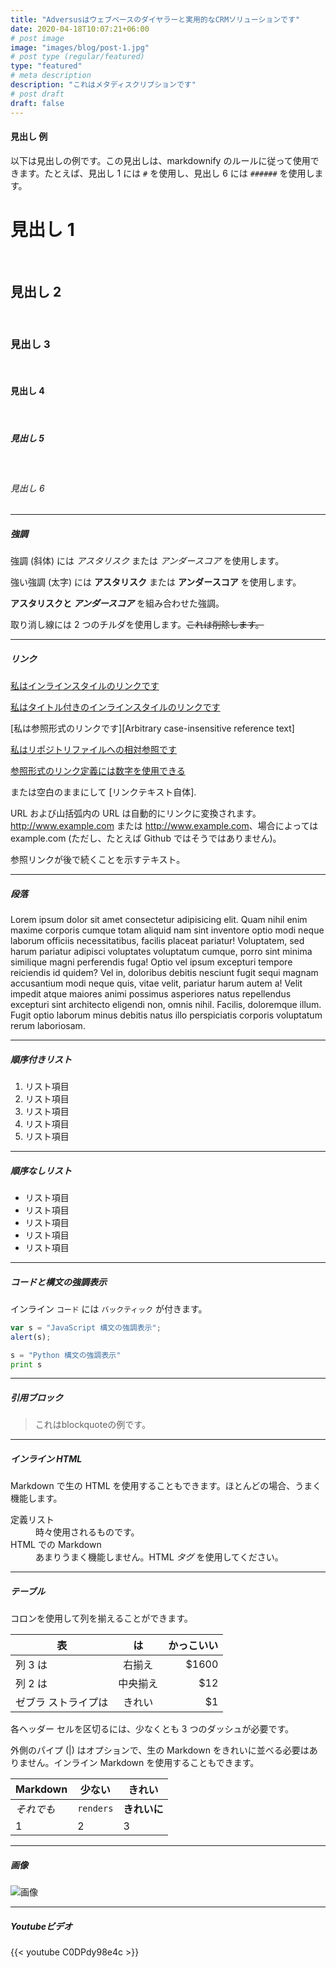 ```yaml
---
title: "Adversusはウェブベースのダイヤラーと実用的なCRMソリューションです"
date: 2020-04-18T10:07:21+06:00
# post image
image: "images/blog/post-1.jpg"
# post type (regular/featured)
type: "featured"
# meta description
description: "これはメタディスクリプションです"
# post draft
draft: false
---
```



#### 見出し 例

以下は見出しの例です。この見出しは、markdownify のルールに従って使用できます。たとえば、見出し 1 には `#` を使用し、見出し 6 には `######` を使用します。

# 見出し 1 
<br>

## 見出し 2 

<br>

### 見出し 3 

<br>

#### 見出し 4 

<br>

##### 見出し 5 

<br>

###### 見出し 6


<hr>

##### 強調

強調 (斜体) には *アスタリスク* または _アンダースコア_ を使用します。

強い強調 (太字) には **アスタリスク** または __アンダースコア__ を使用します。

**アスタリスクと _アンダースコア_** を組み合わせた強調。

取り消し線には 2 つのチルダを使用します。~~これは削除します。~~

<hr>

##### リンク
[私はインラインスタイルのリンクです](https://www.google.com)

[私はタイトル付きのインラインスタイルのリンクです](https://www.google.com "Google's Homepage")

[私は参照形式のリンクです][Arbitrary case-insensitive reference text]

[私はリポジトリファイルへの相対参照です](../blob/master/LICENSE)

[参照形式のリンク定義には数字を使用できる][1]

または空白のままにして [リンクテキスト自体].

URL および山括弧内の URL は自動的にリンクに変換されます。
http://www.example.com または <http://www.example.com>、場合によっては
example.com (ただし、たとえば Github ではそうではありません)。

参照リンクが後で続くことを示すテキスト。

[任意の大文字と小文字を区別しない参照テキスト]: https://www.themefisher.com
[1]: https://gethugothemes.com
[リンク テキスト自体]: https://www.getjekyllthemes.com

<hr>

##### 段落

Lorem ipsum dolor sit amet consectetur adipisicing elit. Quam nihil enim maxime corporis cumque totam aliquid nam sint inventore optio modi neque laborum officiis necessitatibus, facilis placeat pariatur! Voluptatem, sed harum pariatur adipisci voluptates voluptatum cumque, porro sint minima similique magni perferendis fuga! Optio vel ipsum excepturi tempore reiciendis id quidem? Vel in, doloribus debitis nesciunt fugit sequi magnam accusantium modi neque quis, vitae velit, pariatur harum autem a! Velit impedit atque maiores animi possimus asperiores natus repellendus excepturi sint architecto eligendi non, omnis nihil. Facilis, doloremque illum. Fugit optio laborum minus debitis natus illo perspiciatis corporis voluptatum rerum laboriosam.

<hr>

##### 順序付きリスト

1. リスト項目
2. リスト項目
3. リスト項目
4. リスト項目
5. リスト項目

<hr>

##### 順序なしリスト

* リスト項目
* リスト項目
* リスト項目
* リスト項目
* リスト項目

<hr>

##### コードと構文の強調表示

インライン `コード` には `バックティック` が付きます。

```javascript
var s = "JavaScript 構文の強調表示";
alert(s);
```
 
```python
s = "Python 構文の強調表示"
print s
```

<hr>

##### 引用ブロック

> これはblockquoteの例です。

<hr>

##### インライン HTML

Markdown で生の HTML を使用することもできます。ほとんどの場合、うまく機能します。

<dl>
<dt>定義リスト</dt>
<dd>時々使用されるものです。</dd>

<dt>HTML での Markdown</dt>
<dd>あまりうまく機能しません。HTML <em>タグ</em> を使用してください。</dd>
</dl>


<hr>

##### テーブル

コロンを使用して列を揃えることができます。

| 表 | は | かっこいい |
| ------------- |:-------------:| -----:|
| 列 3 は | 右揃え | $1600 |
| 列 2 は | 中央揃え | $12 |
| ゼブラ ストライプは | きれい | $1 |

各ヘッダー セルを区切るには、少なくとも 3 つのダッシュが必要です。

外側のパイプ (|) はオプションで、生の Markdown をきれいに並べる必要はありません。インライン Markdown を使用することもできます。

Markdown | 少ない | きれい
--- | --- | ---
*それでも* | `renders` | **きれいに**
1 | 2 | 3

<hr>

##### 画像

![画像](../../images/blog/post-6.jpg)

<hr>

##### Youtubeビデオ

{{< youtube C0DPdy98e4c >}}